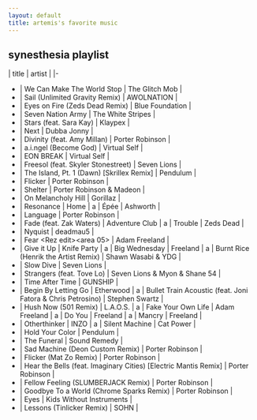 ```yaml
---
layout: default
title: artemis's favorite music
---
```


<style></style>

## synesthesia playlist

| title | artist |
|-
+ | We Can Make The World Stop | The Glitch Mob |
+ | Sail (Unlimited Gravity Remix) | AWOLNATION |
+ | Eyes on Fire (Zeds Dead Remix) | Blue Foundation |
+ | Seven Nation Army | The White Stripes |
+ | Stars (feat. Sara Kay) | Klaypex |
+ | Next | Dubba Jonny |
+ | Divinity (feat. Amy Millan) | Porter Robinson |
+ | a.i.ngel (Become God) | Virtual Self |
+ | EON BREAK | Virtual Self |
+ | Freesol (feat. Skyler Stonestreet) | Seven Lions |
+ | The Island, Pt. 1 (Dawn) [Skrillex Remix] | Pendulum |
+ | Flicker | Porter Robinson |
+ | Shelter | Porter Robinson & Madeon |
+ | On Melancholy Hill | Gorillaz |
+ | Resonance | Home |
a | Épée | Ashworth |
+ | Language | Porter Robinson |
+ | Fade (feat. Zak Waters) | Adventure Club |
a | Trouble | Zeds Dead |
+ | Nyquist | deadmau5 |
+ | Fear \<Rez edit\>\<area 05\> | Adam Freeland |
+ | Give it Up | Knife Party |
a | Big Wednesday | Freeland |
a | Burnt Rice (Henrik the Artist Remix) | Shawn Wasabi & YDG |
+ | Slow Dive | Seven Lions |
+ | Strangers (feat. Tove Lo) | Seven Lions & Myon & Shane 54 |
+ | Time After Time | GUNSHIP |
+ | Begin By Letting Go | Etherwood |
a | Bullet Train Acoustic (feat. Joni Fatora & Chris Petrosino) | Stephen Swartz |
+ | Hush Now (501 Remix) | L.A.O.S. |
a | Fake Your Own Life | Adam Freeland |
a | Do You | Freeland |
a | Mancry | Freeland |
+ | Otherthinker | INZO |
a | Silent Machine | Cat Power |
+ | Hold Your Color | Pendulum |
+ | The Funeral | Sound Remedy |
+ | Sad Machine (Deon Custom Remix) | Porter Robinson |
+ | Flicker (Mat Zo Remix) | Porter Robinson |
+ | Hear the Bells (feat. Imaginary Cities) [Electric Mantis Remix] | Porter Robinson |
+ | Fellow Feeling (SLUMBERJACK Remix) | Porter Robinson |
+ | Goodbye To a World (Chrome Sparks Remix) | Porter Robinson |
+ | Eyes | Kids Without Instruments |
+ | Lessons (Tinlicker Remix) | SOHN |
